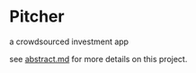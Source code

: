 # Pitcher
a crowdsourced investment app

see [abstract.md](abstract.md) for more details on this project.